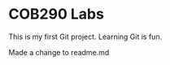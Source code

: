  # COB290 Labs
 This is my first Git project. Learning Git is fun.



















Made a change to readme.md
